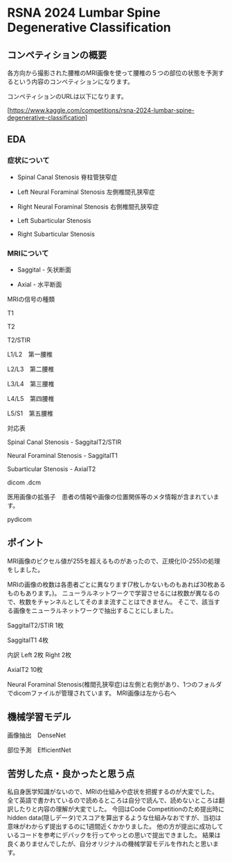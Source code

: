 # RSNA 2024 Lumbar Spine Degenerative Classification

## コンペティションの概要

各方向から撮影された腰椎のMRI画像を使って腰椎の５つの部位の状態を予測するという内容のコンペティションになります。

コンペティションのURLは以下になります。

[https://www.kaggle.com/competitions/rsna-2024-lumbar-spine-degenerative-classification]

## EDA

### 症状について

* Spinal Canal Stenosis 脊柱管狭窄症

* Left Neural Foraminal Stenosis 左側椎間孔狭窄症

* Right Neural Foraminal Stenosis 右側椎間孔狭窄症

* Left Subarticular Stenosis

* Right Subarticular Stenosis 

### MRIについて

* Saggital - 矢状断面

* Axial - 水平断面

MRIの信号の種類

T1

T2

T2/STIR

L1/L2　第一腰椎

L2/L3　第二腰椎

L3/L4　第三腰椎

L4/L5　第四腰椎

L5/S1　第五腰椎

対応表

Spinal Canal Stenosis - SaggitalT2/STIR

Neural Foraminal Stenosis - SaggitalT1

Subarticular Stenosis - AxialT2

dicom .dcm

医用画像の拡張子　患者の情報や画像の位置関係等のメタ情報が含まれています。

pydicom

## ポイント

MRI画像のピクセル値が255を超えるものがあったので、正規化(0-255)の処理をしました。

MRIの画像の枚数は各患者ごとに異なります(7枚しかないものもあれば30枚あるものもあります。)。
ニューラルネットワークで学習させるには枚数が異なるので、枚数をチャンネルとしてそのまま流すことはできません。
そこで、該当する画像をニューラルネットワークで抽出することにしました。

SaggitalT2/STIR 1枚

SaggitalT1 4枚

内訳
Left 2枚
Right 2枚

AxialT2 10枚

Neural Foraminal Stenosis(椎間孔狭窄症)は左側と右側があり、1つのフォルダでdicomファイルが管理されています。
MRI画像は左から右へ

## 機械学習モデル


画像抽出　DenseNet

部位予測　EfficientNet



## 苦労した点・良かったと思う点

私自身医学知識がないので、MRIの仕組みや症状を把握するのが大変でした。
全て英語で書かれているので読めるところは自分で読んで、読めないところは翻訳したりと内容の理解が大変でした。
今回はCode Competitionのため提出時にhidden data(隠しデータ)でスコアを算出するような仕組みなおですが、当初は意味がわからず提出するのに1週間近くかかりました。
他の方が提出に成功しているコードを参考にデバックを行ってやっとの思いで提出できました。
結果は良くありませんでしたが、自分オリジナルの機械学習モデルを作れたと思います。

